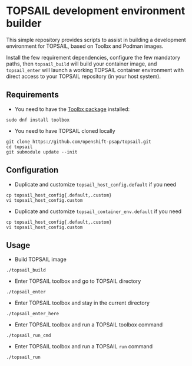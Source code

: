 TOPSAIL development environment builder
=======

This simple repository provides scripts to assist in building a
development environment for TOPSAIL, based on Toolbx and Podman
images.

Install the few requirement dependencies, configure the few mandatory
paths, then `topsail_build` will build your container image, and
`topsail_enter` will launch a working TOPSAIL container environment
with direct access to your TOPSAIL repository (in your host system).

Requirements
------------

* You need to have the [Toolbx package](https://docs.fedoraproject.org/en-US/fedora-silverblue/toolbox/) installed:
```
sudo dnf install toolbox
```

* You need to have TOPSAIL cloned locally
```
git clone https://github.com/openshift-psap/topsail.git
cd topsail
git submodule update --init
```

Configuration
-------------

* Duplicate and customize `topsail_host_config.default` if you need
```
cp topsail_host_config{.default,.custom}
vi topsail_host_config.custom
```

* Duplicate and customize `topsail_container_env.default` if you need
```
cp topsail_host_config{.default,.custom}
vi topsail_host_config.custom
```

Usage
-----

* Build TOPSAIL image
```
./topsail_build
```

* Enter TOPSAIL toolbox and go to TOPSAIL directory
```
./topsail_enter
```

* Enter TOPSAIL toolbox and stay in the current directory
```
./topsail_enter_here
```

* Enter TOPSAIL toolbox and run a TOPSAIL toolbox command
```
./topsail_run_cmd
```

* Enter TOPSAIL toolbox and run a TOPSAIL `run` command
```
./topsail_run
```
